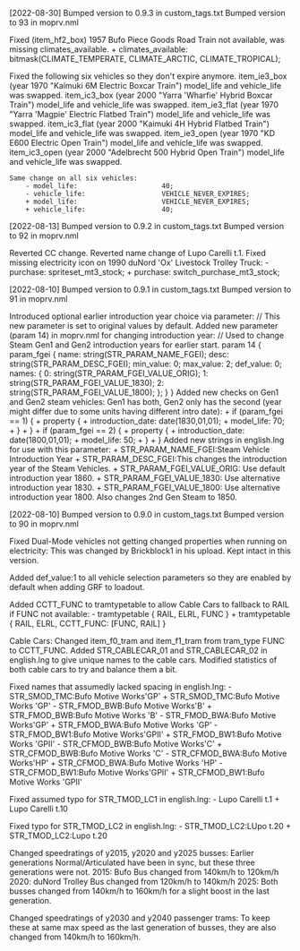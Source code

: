 [2022-08-30]
Bumped version to 0.9.3 in custom_tags.txt
Bumped version to 93 in moprv.nml

Fixed (item_hf2_box) 1957 Bufo Piece Goods Road Train not available, was missing climates_available.
    +    climates_available:             bitmask(CLIMATE_TEMPERATE, CLIMATE_ARCTIC, CLIMATE_TROPICAL);

Fixed the following six vehicles so they don't expire anymore.
    item_ie3_box (year 1970 "Kaimuki 6M Electric Boxcar Train") model_life and vehicle_life was swapped.
    item_ic3_box (year 2000 "Yarra 'Wharfie' Hybrid Boxcar Train") model_life and vehicle_life was swapped.
    item_ie3_flat (year 1970 "Yarra 'Magpie' Electric Flatbed Train") model_life and vehicle_life was swapped.
    item_ic3_flat (year 2000 "Kaimuki 4H Hybrid Flatbed Train") model_life and vehicle_life was swapped.
    item_ie3_open (year 1970 "KD E600 Electric Open Train") model_life and vehicle_life was swapped.
    item_ic3_open (year 2000 "Adelbrecht 500 Hybrid Open Train") model_life and vehicle_life was swapped.

    Same change on all six vehicles:
        - model_life:                     40;
        - vehicle_life:                   VEHICLE_NEVER_EXPIRES;
        + model_life:                     VEHICLE_NEVER_EXPIRES;
        + vehicle_life:                   40;

[2022-08-13]
Bumped version to 0.9.2 in custom_tags.txt
Bumped version to 92 in moprv.nml

Reverted CC change.
Reverted name change of Lupo Carelli t.1.
Fixed missing electricity icon on 1990 duNord 'Ox' Livestock Trolley Truck:
    - purchase:                   spriteset_mt3_stock;
    + purchase:                   switch_purchase_mt3_stock;

[2022-08-10]
Bumped version to 0.9.1 in custom_tags.txt
Bumped version to 91 in moprv.nml

Introduced optional earlier introduction year choice via parameter:
    // This new parameter is set to original values by default.
    Added new parameter (param 14) in moprv.nml for changing introduction year:
        // Used to change Steam Gen1 and Gen2 introduction years for earlier start.
        param 14 {
            param_fgei {
                name: string(STR_PARAM_NAME_FGEI);
                desc: string(STR_PARAM_DESC_FGEI);
                min_value: 0;
                max_value: 2;
                def_value: 0;
                names: {
                    0: string(STR_PARAM_FGEI_VALUE_ORIG);
                    1: string(STR_PARAM_FGEI_VALUE_1830);
                    2: string(STR_PARAM_FGEI_VALUE_1800);
                };
            }
        }
    Added new checks on Gen1 and Gen2 steam vehicles:
        Gen1 has both, Gen2 only has the second (year might differ due to some units having different intro date):
            + if (param_fgei == 1) {
            +     property {
            +     introduction_date:              date(1830,01,01);
            +     model_life:                     70;
            +     }
            + }
            + if (param_fgei == 2) {
            +     property {
            +     introduction_date:              date(1800,01,01);
            +     model_life:                     50;
            +     }
            + }
    Added new strings in english.lng for use with this parameter:
        + STR_PARAM_NAME_FGEI:Steam Vehicle Introduction Year
        + STR_PARAM_DESC_FGEI:This changes the introduction year of the Steam Vehicles.
        + STR_PARAM_FGEI_VALUE_ORIG: Use default introduction year 1860.
        + STR_PARAM_FGEI_VALUE_1830: Use alternative introduction year 1830.
        + STR_PARAM_FGEI_VALUE_1800: Use alternative introduction year 1800. Also changes 2nd Gen Steam to 1850.

[2022-08-10]
Bumped version to 0.9.0 in custom_tags.txt
Bumped version to 90 in moprv.nml

Fixed Dual-Mode vehicles not getting changed properties when running on electricity:
    This was changed by Brickblock1 in his upload. Kept intact in this version.

Added def_value:1 to all vehicle selection parameters so they are enabled by default when adding GRF to loadout.

Added CCTT_FUNC to tramtypetable to allow Cable Cars to fallback to RAIL if FUNC not available:
    - tramtypetable { RAIL, ELRL, FUNC }
    + tramtypetable { RAIL, ELRL, CCTT_FUNC: [FUNC, RAIL] }

Cable Cars:
    Changed item_f0_tram and item_f1_tram from tram_type FUNC to CCTT_FUNC.
    Added STR_CABLECAR_01 and STR_CABLECAR_02 in english.lng to give unique names to the cable cars.
    Modified statistics of both cable cars to try and balance them a bit.

Fixed names that assumedly lacked spacing in english.lng:
    - STR_SMOD_TMC:Bufo Motive Works'GP'
    + STR_SMOD_TMC:Bufo Motive Works 'GP'
    - STR_FMOD_BWB:Bufo Motive Works'B'
    + STR_FMOD_BWB:Bufo Motive Works 'B'
    - STR_FMOD_BWA:Bufo Motive Works'GP'
    + STR_FMOD_BWA:Bufo Motive Works 'GP'
    - STR_FMOD_BW1:Bufo Motive Works'GPII'
    + STR_FMOD_BW1:Bufo Motive Works 'GPII'
    - STR_CFMOD_BWB:Bufo Motive Works'C'
    + STR_CFMOD_BWB:Bufo Motive Works 'C'
    - STR_CFMOD_BWA:Bufo Motive Works'HP'
    + STR_CFMOD_BWA:Bufo Motive Works 'HP'
    - STR_CFMOD_BW1:Bufo Motive Works'GPII'
    + STR_CFMOD_BW1:Bufo Motive Works 'GPII'

Fixed assumed typo for STR_TMOD_LC1 in english.lng:
    - Lupo Carelli t.1
    + Lupo Carelli t.10

Fixed typo for STR_TMOD_LC2 in english.lng:
    - STR_TMOD_LC2:LUpo t.20
    + STR_TMOD_LC2:Lupo t.20

Changed speedratings of y2015, y2020 and y2025 busses:
    Earlier generations Normal/Articulated have been in sync, but these three generations were not.
    2015: Bufo Bus changed from 140km/h to 120km/h
    2020: duNord Trolley Bus changed from 120km/h to 140km/h
    2025: Both busses changed from 140km/h to 160km/h for a slight boost in the last generation.

Changed speedratings of y2030 and y2040 passenger trams:
    To keep these at same max speed as the last generation of busses, they are also changed from 140km/h to 160km/h.
